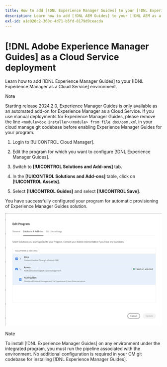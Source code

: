 ```yaml
---
title: How to add [!DNL Experience Manager Guides] to your [!DNL Experience Manager as a Cloud Service] environment
description: Learn how to add [!DNL AEM Guides] to your [!DNL AEM as a Cloud Service] environment
exl-id: a1e020c2-360c-4d71-b5fd-8179d9ceacda
---
```

# [!DNL Adobe Experience Manager Guides] as a Cloud Service deployment

Learn how to add [!DNL Experience Manager Guides] to your [!DNL Experience Manager as a Cloud Service] environment.


>[!NOTE]
>
> Starting release 2024.2.0, Experience Manager Guides is only available as an automated add-on for Experience Manager as a Cloud Service. If you use manual deployments for Experience Manager Guides, please remove the line `<module>dox.installer</module> from file dox/pom.xml` in your cloud manage git codebase before enabling Experience Manager Guides for your program.

1. Login to [!UICONTROL Cloud Manager].

1. Edit the program for which you want to configure [!DNL Experience Manager Guides].

1. Switch to **[!UICONTROL Solutions and Add-ons]** tab.

1. In the **[!UICONTROL Solutions and Add-ons]** table, click on **[!UICONTROL Assets]**.

1. Select **[!UICONTROL Guides]** and select **[!UICONTROL Save]**.

You have successfully configured your program for automatic provisioning of Experience Manager Guides solution.

![Configuring Experience Manager Guides solution](assets/addon-configuration.png)

>[!NOTE]
>
>To install [!DNL Experience Manager Guides] on any environment under the integrated program, you must run the pipeline associated with the environment. No additional configuration is required in your CM git codebase for installing [!DNL Experience Manager Guides].
